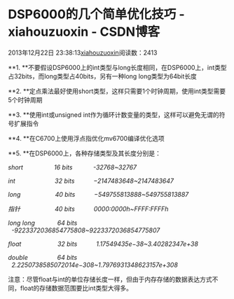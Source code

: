 # DSP6000的几个简单优化技巧 - xiahouzuoxin - CSDN博客





2013年12月22日 23:38:13[xiahouzuoxin](https://me.csdn.net/xiahouzuoxin)阅读数：2413








**1. **不要假设DSP6000上的int类型与long长度相同，在DSP6000上，int类型占32bits，而long类型占40bits，另有一种long long类型为64bit长度




**2. **定点乘法最好使用short类型，这样只需要1个时钟周期，使用int类型需要5个时钟周期




**3. **使用int或unsigned int作为循环计数变量的类型，这样可以避免无谓的符号扩展指令




**4. **在C6700上使用浮点指优化mv6700编译优化选项





**5. **在DSP6000上，各种存储类型及其长度分别是：

*short                  16 bits            -32768~32767*

*int                       32 bits           −2147483648~2147483647*

*long                    40 bits           −549755813888~549755813887*

*指针                    40 bits           0000:0000h~FFFF:FFFFh*

*long long             64 bits           -9223372036854775808~9223372036854775807*

*float                     32 bits           1.17549435e−38~3.40282347e+38*

*double                 64 bits           2.2250738585072014e−308~1.7976931348623157e+308*

注意：尽管float与int的单位存储长度一样，但由于内存存储的数据表达方式不同，float的存储数据范围要比int类型大得多。



